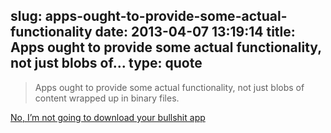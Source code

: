 slug: apps-ought-to-provide-some-actual-functionality
date: 2013-04-07 13:19:14
title: Apps ought to provide some actual functionality, not just blobs of...
type: quote
---

> Apps ought to provide some actual functionality, not just blobs of content wrapped up in binary files.

[No, I’m not going to download your bullshit app](http://tommorris.org/posts/8070)
